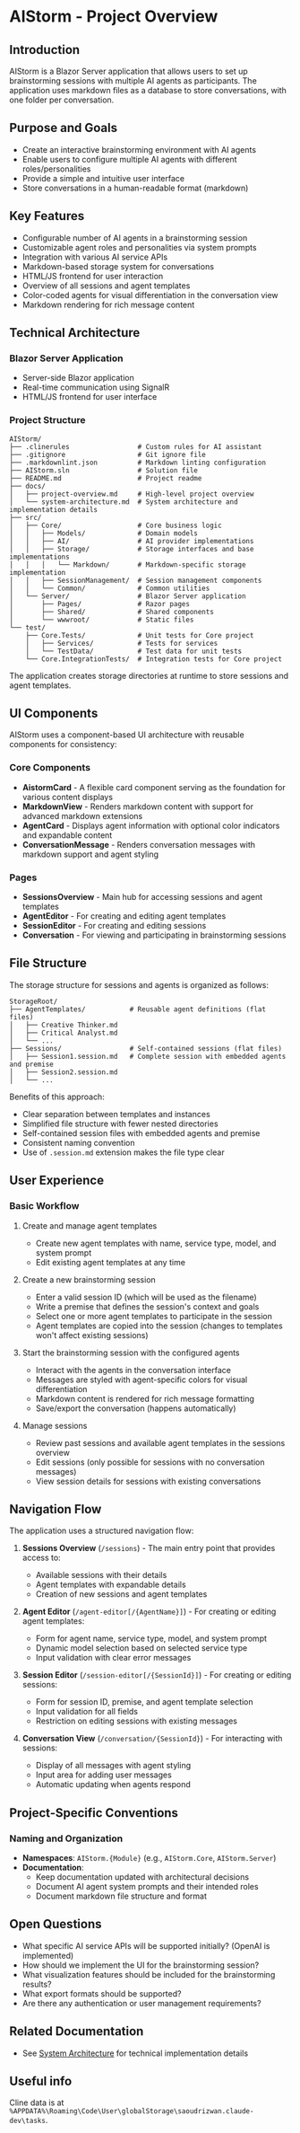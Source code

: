 # AIStorm - Project Overview

## Introduction

AIStorm is a Blazor Server application that allows users to set up brainstorming sessions with multiple AI agents as participants. The application uses markdown files as a database to store conversations, with one folder per conversation.

## Purpose and Goals

- Create an interactive brainstorming environment with AI agents
- Enable users to configure multiple AI agents with different roles/personalities
- Provide a simple and intuitive user interface
- Store conversations in a human-readable format (markdown)

## Key Features

- Configurable number of AI agents in a brainstorming session
- Customizable agent roles and personalities via system prompts
- Integration with various AI service APIs
- Markdown-based storage system for conversations
- HTML/JS frontend for user interaction
- Overview of all sessions and agent templates
- Color-coded agents for visual differentiation in the conversation view
- Markdown rendering for rich message content

## Technical Architecture

### Blazor Server Application

- Server-side Blazor application
- Real-time communication using SignalR
- HTML/JS frontend for user interface

### Project Structure

```
AIStorm/
├── .clinerules                 # Custom rules for AI assistant
├── .gitignore                  # Git ignore file
├── .markdownlint.json          # Markdown linting configuration
├── AIStorm.sln                 # Solution file
├── README.md                   # Project readme
├── docs/
│   ├── project-overview.md     # High-level project overview
│   └── system-architecture.md  # System architecture and implementation details
├── src/
│   ├── Core/                   # Core business logic
│   │   ├── Models/             # Domain models
│   │   ├── AI/                 # AI provider implementations
│   │   ├── Storage/            # Storage interfaces and base implementations
│   │   │   └── Markdown/       # Markdown-specific storage implementation
│   │   ├── SessionManagement/  # Session management components
│   │   └── Common/             # Common utilities
│   └── Server/                 # Blazor Server application
│       ├── Pages/              # Razor pages
│       ├── Shared/             # Shared components
│       └── wwwroot/            # Static files
└── test/
    ├── Core.Tests/             # Unit tests for Core project
    │   ├── Services/           # Tests for services
    │   └── TestData/           # Test data for unit tests
    └── Core.IntegrationTests/  # Integration tests for Core project
```

The application creates storage directories at runtime to store sessions and agent templates.

## UI Components

AIStorm uses a component-based UI architecture with reusable components for consistency:

### Core Components

- **AistormCard** - A flexible card component serving as the foundation for various content displays
- **MarkdownView** - Renders markdown content with support for advanced markdown extensions
- **AgentCard** - Displays agent information with optional color indicators and expandable content
- **ConversationMessage** - Renders conversation messages with markdown support and agent styling

### Pages

- **SessionsOverview** - Main hub for accessing sessions and agent templates
- **AgentEditor** - For creating and editing agent templates
- **SessionEditor** - For creating and editing sessions
- **Conversation** - For viewing and participating in brainstorming sessions

## File Structure

The storage structure for sessions and agents is organized as follows:

```
StorageRoot/
├── AgentTemplates/           # Reusable agent definitions (flat files)
│   ├── Creative Thinker.md
│   ├── Critical Analyst.md
│   └── ...
├── Sessions/                 # Self-contained sessions (flat files)
│   ├── Session1.session.md   # Complete session with embedded agents and premise
│   ├── Session2.session.md
│   └── ...
```

Benefits of this approach:

- Clear separation between templates and instances
- Simplified file structure with fewer nested directories
- Self-contained session files with embedded agents and premise
- Consistent naming convention
- Use of `.session.md` extension makes the file type clear

## User Experience

### Basic Workflow

1. Create and manage agent templates
   - Create new agent templates with name, service type, model, and system prompt
   - Edit existing agent templates at any time

2. Create a new brainstorming session
   - Enter a valid session ID (which will be used as the filename)
   - Write a premise that defines the session's context and goals
   - Select one or more agent templates to participate in the session
   - Agent templates are copied into the session (changes to templates won't affect existing sessions)

3. Start the brainstorming session with the configured agents
   - Interact with the agents in the conversation interface
   - Messages are styled with agent-specific colors for visual differentiation
   - Markdown content is rendered for rich message formatting
   - Save/export the conversation (happens automatically)

4. Manage sessions
   - Review past sessions and available agent templates in the sessions overview
   - Edit sessions (only possible for sessions with no conversation messages)
   - View session details for sessions with existing conversations

## Navigation Flow

The application uses a structured navigation flow:

1. **Sessions Overview** (`/sessions`) - The main entry point that provides access to:
   - Available sessions with their details
   - Agent templates with expandable details
   - Creation of new sessions and agent templates

2. **Agent Editor** (`/agent-editor[/{AgentName}]`) - For creating or editing agent templates:
   - Form for agent name, service type, model, and system prompt
   - Dynamic model selection based on selected service type
   - Input validation with clear error messages

3. **Session Editor** (`/session-editor[/{SessionId}]`) - For creating or editing sessions:
   - Form for session ID, premise, and agent template selection
   - Input validation for all fields
   - Restriction on editing sessions with existing messages

4. **Conversation View** (`/conversation/{SessionId}`) - For interacting with sessions:
   - Display of all messages with agent styling
   - Input area for adding user messages
   - Automatic updating when agents respond

## Project-Specific Conventions

### Naming and Organization

- **Namespaces**: `AIStorm.{Module}` (e.g., `AIStorm.Core`, `AIStorm.Server`)
- **Documentation**:
  - Keep documentation updated with architectural decisions
  - Document AI agent system prompts and their intended roles
  - Document markdown file structure and format

## Open Questions

- What specific AI service APIs will be supported initially? (OpenAI is implemented)
- How should we implement the UI for the brainstorming session?
- What visualization features should be included for the brainstorming results?
- What export formats should be supported?
- Are there any authentication or user management requirements?

## Related Documentation

- See [System Architecture](system-architecture.md) for technical implementation details

## Useful info

Cline data is at `%APPDATA%\Roaming\Code\User\globalStorage\saoudrizwan.claude-dev\tasks`.
